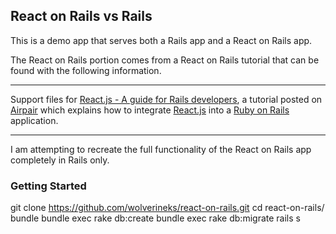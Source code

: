 ## React on Rails vs Rails

This is a demo app that serves both a Rails app and a React on Rails app.

The React on Rails portion comes from a React on Rails tutorial that can be found with the following information.

--------

Support files for [React.js - A guide for Rails developers](https://www.airpair.com/reactjs/posts/reactjs-a-guide-for-rails-developers), a tutorial posted on [Airpair](https://www.airpair.com/) which explains how to integrate [React.js](https://facebook.github.io/react/) into a [Ruby on Rails](http://rubyonrails.org/) application.

--------

I am attempting to recreate the full functionality of the React on Rails app completely in Rails only.

### Getting Started

git clone https://github.com/wolverineks/react-on-rails.git
cd react-on-rails/
bundle
bundle exec rake db:create
bundle exec rake db:migrate
rails s
